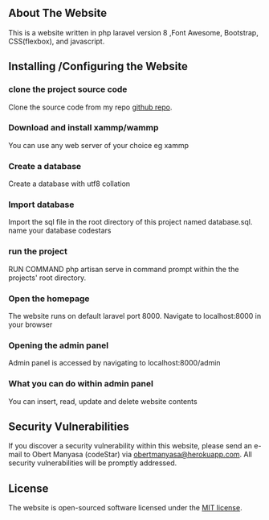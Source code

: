 
## About The Website

This is a website written in php laravel version 8 ,Font Awesome,
Bootstrap, CSS(flexbox), and javascript.

## Installing /Configuring the Website
### clone the project source code
 Clone the source code from my repo [ github repo](https://github.com/wealthymanyasa/laravel-spa.git).

### Download and install xammp/wammp 
 You can use any web server of your choice eg xammp

### Create a database
Create a database with utf8 collation
### Import database
Import the sql file in the root directory of this project named database.sql. name your database codestars

### run the project
 RUN COMMAND php artisan serve in command prompt within the the projects' root directory.

### Open the homepage 
The website runs on default laravel port 8000.
Navigate to localhost:8000 in your browser

### Opening the admin panel 
Admin panel is accessed by navigating to localhost:8000/admin

### What you can do within admin panel
You can insert, read, update and delete website contents
## Security Vulnerabilities

If you discover a security vulnerability within this website, please send an e-mail to Obert Manyasa (codeStar) via [obertmanyasa@herokuapp.com](mailto:omanyasa@yahoo.com). All security vulnerabilities will be promptly addressed.

## License

The website is open-sourced software licensed under the [MIT license](https://opensource.org/licenses/MIT).

